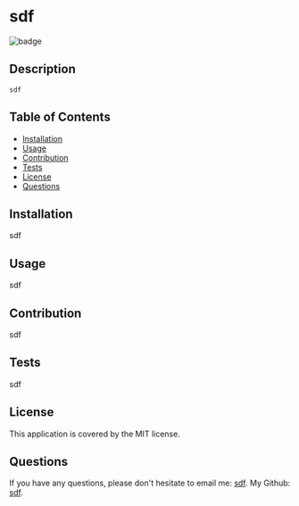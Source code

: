 
  
  # sdf

  ![badge](https://img.shields.io/badge/license-MIT-brightgreen)
    
  
  ## Description

    sdf

  ## Table of Contents

  - [Installation](#installation)
  - [Usage](#usage)
  - [Contribution](#contribution)
  - [Tests](#test)
  - [License](#license)
  - [Questions](#questions)


  ## Installation

   sdf

  ## Usage

   sdf

  ## Contribution

   sdf

  ## Tests

   sdf

  ## License

  This application is covered by the MIT license. 

  ## Questions

  If you have any questions, please don't hesitate to email me: [sdf](mailto:sdf).
  My Github: [sdf](sdf).

